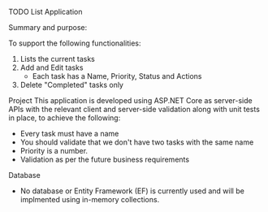 TODO List Application

Summary and purpose: 

To support the following functionalities:

1.	Lists the current tasks
2.	Add and Edit tasks
    - Each task has a Name, Priority, Status and Actions
4.	Delete "Completed" tasks only


Project
This application is developed using ASP.NET Core as server-side APIs with the relevant client and server-side validation along with unit tests in place, to achieve the following:

-  	Every task must have a name 
- 	You should validate that we don't have two tasks with the same name 
-   Priority is a number.  
-   Validation as per the future business requirements


Database 
- No database or Entity Framework (EF) is currently used and will be implmented using in-memory collections.





